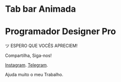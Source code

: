 # Tab bar Animada

<h1>Programador Designer Pro</h1>
ツ ESPERO QUE VOCÊS APRECIEM!

Compartilha, Siga-nos!

<a href="https://www.instagram.com/programadordesignerpro/">Instagram</a>.
<a href="https://t.me/programadordesignerpro">Telegram</a>.

Ajuda muito o meu Trabalho.